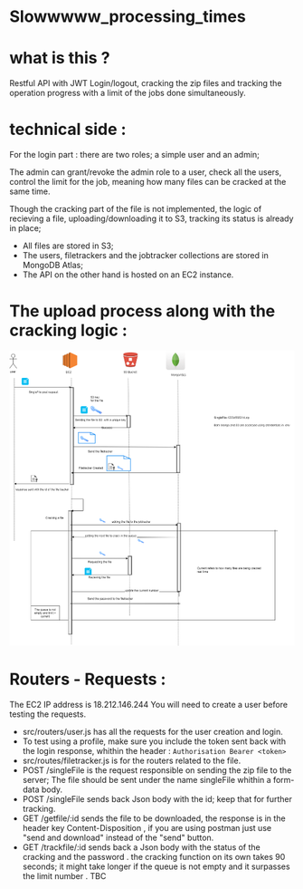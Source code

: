 # Slowwwww_processing_times

# what is this ? 
Restful API with JWT Login/logout, cracking the zip files and tracking the operation progress with a limit of the jobs done simultaneously. 

# technical side : 

For the login part : there are two roles; a simple user and an admin; 

The admin can grant/revoke the admin role to a user, check all the users, control the limit for the job, meaning how many 
files can be cracked at the same time. 

Though the cracking part of the file is not implemented, the logic of recieving a file, uploading/downloading it to S3, tracking its status is already in place; 


* All files are stored in S3; 
* The users, filetrackers and the jobtracker collections are stored in MongoDB Atlas; 
* The API on the other hand is hosted on an EC2 instance. 


# The upload process along with the cracking logic :

![alt text](https://github.com/kiiboyane/Slowwwww_processing_times/blob/master/upload_file.png)

# Routers - Requests  :
The EC2 IP address is 18.212.146.244
You will need to create a user before testing the requests.
* src/routers/user.js has all the requests for the user creation and login. 
* To test using a profile, make sure you include the token sent back with the login response, whithin the header : 
         ```
         Authorisation Bearer <token>
         ```
* src/routes/filetracker.js is for the routers related to the file. 
* POST /singleFile is the request responsible on sending the zip file to the server; The file should be sent under the name singleFile whithin a form-data body. 
* POST /singleFile sends back Json body with the id; keep that for further tracking. 
* GET  /getfile/:id sends the file to be downloaded, the response is in the header key Content-Disposition , if you are using postman just use "send and download" instead of the "send" button. 
* GET /trackfile/:id sends back a Json body  with the status of the cracking  and the password . the cracking function on its own takes 90 seconds; it might take longer if 
  the queue is not empty and it surpasses the limit number . 
TBC



